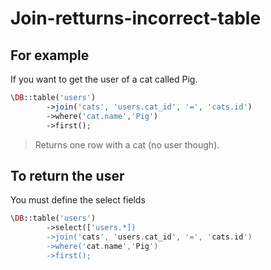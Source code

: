 # Join-retturns-incorrect-table

## For example

If you want to get the user of a cat called Pig.

```php
\DB::table('users')
        ->join('cats', 'users.cat_id', '=', 'cats.id')
        ->where('cat.name','Pig')
        ->first();
```
> Returns one row with a cat (no user though).

## To return the user

You must define the select fields


```php
\DB::table('users')
        ->select(['users.*])
        ->join('cats', 'users.cat_id', '=', 'cats.id')
        ->where('cat.name','Pig')
        ->first();
```